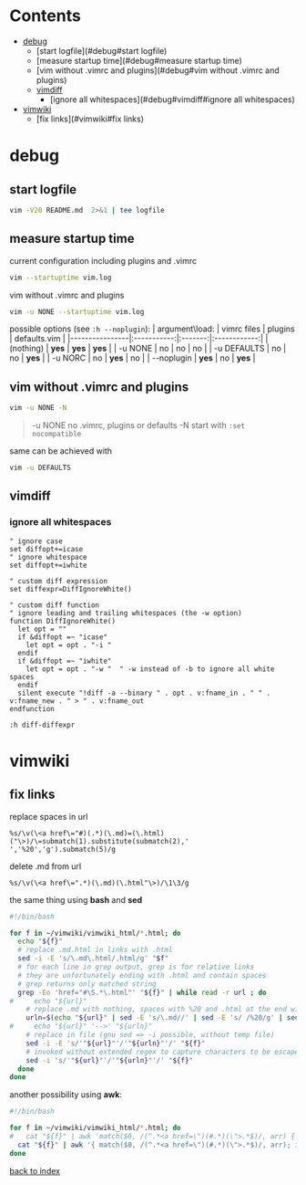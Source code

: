 # Contents

- [debug](#debug)
    - [start logfile](#debug#start logfile)
    - [measure startup time](#debug#measure startup time)
    - [vim without .vimrc and plugins](#debug#vim without .vimrc and plugins)
    - [vimdiff](#debug#vimdiff)
        - [ignore all whitespaces](#debug#vimdiff#ignore all whitespaces)
- [vimwiki](#vimwiki)
    - [fix links](#vimwiki#fix links)

# debug
## start logfile
```bash
vim -V20 README.md  2>&1 | tee logfile
```

## measure startup time
current configuration including plugins and .vimrc
```bash
vim --startuptime vim.log
```

vim without .vimrc and plugins
```bash
vim -u NONE --startuptime vim.log
```

possible options (see `:h --noplugin`):
| argument\load: | vimrc files | plugins | defaults.vim |
|----------------|:-----------:|:-------:|:------------:|
| (nothing)      |   **yes**   | **yes** |   **yes**    |
| -u NONE        |     no      |   no    |      no      |
| -u DEFAULTS    |     no      |   no    |   **yes**    |
| -u NORC        |     no      | **yes** |      no      |
| --noplugin     |   **yes**   |   no    |   **yes**    |

## vim without .vimrc and plugins
```bash
vim -u NONE -N
```
> -u NONE   no .vimrc, plugins or defaults
> -N	    start with `:set nocompatible`

same can be achieved with
```bash
vim -u DEFAULTS
```

## vimdiff
### ignore all whitespaces

```vim
" ignore case
set diffopt+=icase
" ignore whitespace
set diffopt+=iwhite

" custom diff expression
set diffexpr=DiffIgnoreWhite()

" custom diff function
" ignore leading and trailing whitespaces (the -w option)
function DiffIgnoreWhite()
  let opt = ""
  if &diffopt =~ "icase"
    let opt = opt . "-i "
  endif
  if &diffopt =~ "iwhite"
    let opt = opt . "-w "  " -w instead of -b to ignore all white spaces
  endif
  silent execute "!diff -a --binary " . opt . v:fname_in . " " . v:fname_new . " > " . v:fname_out
endfunction
```

`:h diff-diffexpr`

# vimwiki
## fix links
replace spaces in url
```vim
%s/\v(\<a href\="#)(.*)(\.md)=(\.html)("\>)/\=submatch(1).substitute(submatch(2),' ','%20','g').submatch(5)/g
```

delete .md from url
```vim
%s/\v(\<a href\=".*)(\.md)(\.html"\>)/\1\3/g
```

the same thing using **bash** and **sed**
```bash
#!/bin/bash

for f in ~/vimwiki/vimwiki_html/*.html; do
  echo "${f}"
  # replace .md.html in links with .html
  sed -i -E 's/\.md\.html/.html/g' "$f"
  # for each line in grep output, grep is for relative links
  # they are unfortunately ending with .html and contain spaces
  # grep returns only matched string
  grep -Eo 'href="#\S.*\.html"' "${f}" | while read -r url ; do
#     echo "${url}"
    # replace .md with nothing, spaces with %20 and .html at the end with nothing
    urln=$(echo "${url}" | sed -E 's/\.md//' | sed -E 's/ /%20/g' | sed -E 's/\.html"/"/')
#     echo "${url}" '-->' "${urln}"
    # replace in file (gnu sed => -i possible, without temp file)
    sed -i -E 's/'"${url}"'/'"${urln}"'/' "${f}"
    # invoked without extended regex to capture characters to be escaped
    sed -i 's/'"${url}"'/'"${urln}"'/' "${f}"
  done
done
```

another possibility using **awk**:
```bash
#!/bin/bash

for f in ~/vimwiki/vimwiki_html/*.html; do
#   cat "${f}" | awk 'match($0, /(^.*<a href=\")(#.*)(\">.*$)/, arr) { gsub(/ /, "%20", arr[2]); gsub(/\.html$/, "", arr[2]); gsub(/\.md/, "", arr[2]); print arr[1] arr[2] arr[3] }'
  cat "${f}" | awk '{ match($0, /(^.*<a href=\")(#.*)(\">.*$)/, arr); if (arr[2] == "") print $0; else { gsub(/ /, "%20", arr[2]); gsub(/\.html$/, "", arr[2]); gsub(/\.md/, "", arr[2]); print arr[1] arr[2] arr[3] }; }' > "${f}"
done
```

[back to index](index.md)
